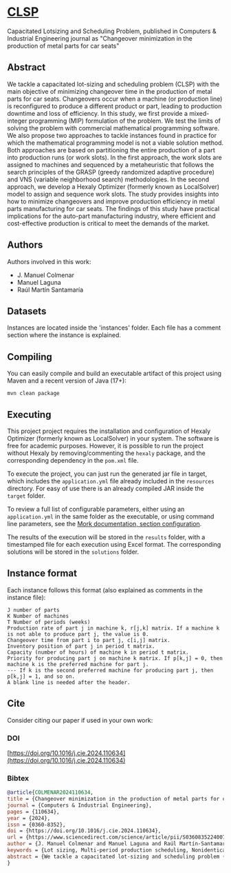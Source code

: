 # [CLSP](https://doi.org/XXXXX)
Capacitated Lotsizing and Scheduling Problem, published in Computers & Industrial Engineering journal as "Changeover minimization in the production of metal parts for car seats"


## Abstract
We tackle a capacitated lot-sizing and scheduling problem (CLSP) with the main objective of minimizing changeover time in the production of metal parts for car seats. Changeovers occur when a machine (or production line) is reconfigured to produce a different product or part, leading to production downtime and loss of efficiency. In this study, we first provide a mixed-integer programming (MIP) formulation of the problem. We test the limits of solving the problem with commercial mathematical programming software. We also propose two approaches to tackle instances found in practice for which the mathematical programming model is not a viable solution method. Both approaches are based on partitioning the entire production of a part into production runs (or work slots). In the first approach, the work slots are assigned to machines and sequenced by a metaheuristic that follows the search principles of the GRASP (greedy randomized adaptive procedure) and VNS (variable neighborhood search) methodologies. In the second approach, we develop a Hexaly Optimizer (formerly known as LocalSolver) model to assign and sequence work slots. The study provides insights into how to minimize changeovers and improve production efficiency in metal parts manufacturing for car seats. The findings of this study have practical implications for the auto-part manufacturing industry, where efficient and cost-effective production is critical to meet the demands of the market.

## Authors
Authors involved in this work:
- J. Manuel Colmenar
- Manuel Laguna
- Raúl Martín Santamaría

## Datasets
Instances are located inside the 'instances' folder. Each file has a comment section where the instance is explained.

## Compiling

You can easily compile and build an executable artifact of this project using Maven and a recent version of Java (17+):
```text
mvn clean package
```

## Executing

This project project requires the installation and configuration of Hexaly Optimizer (formerly known as LocalSolver) in your system. The software is free for academic purposes. However, it is possible to run the project without Hexaly by removing/commenting the ```hexaly``` package, and the corresponding dependency in the ```pom.xml``` file. 

To execute the project, you can just run the generated jar file in target, which includes the ```application.yml``` file already included in the ```resources``` directory. For easy of use there is an already compiled JAR inside the ```target``` folder.

To review a full list of configurable parameters, either using an ```application.yml``` in the same folder as the executable, or using command line parameters, see the [Mork documentation, section configuration](https://docs.mork-optimization.com/en/latest/features/config/).

The results of the execution will be stored in the ```results``` folder, with a timestamped file for each execution using Excel format. The corresponding solutions will be stored in the ```solutions``` folder.

## Instance format

Each instance follows this format (also explained as comments in the instance file):

```
J number of parts
K Number of machines
T Number of periods (weeks)
Production rate of part j in machine k, r[j,k] matrix. If a machine k is not able to produce part j, the value is 0.
Changeover time from part i to part j, c[i,j] matrix.
Inventory position of part j in period t matrix.
Capacity (number of hours) of machine k in period t matrix.
Priority for producing part j on machine k matrix. If p[k,j] = 0, then machine k is the preferred machine for part j.
--- If k is the second preferred machine for producing part j, then p[k,j] = 1, and so on.
A blank line is needed after the header.
```

## Cite

Consider citing our paper if used in your own work:

### DOI
[https://doi.org/10.1016/j.cie.2024.110634](https://doi.org/10.1016/j.cie.2024.110634)

### Bibtex
```bibtex
@article{COLMENAR2024110634,
title = {Changeover minimization in the production of metal parts for car seats},
journal = {Computers & Industrial Engineering},
pages = {110634},
year = {2024},
issn = {0360-8352},
doi = {https://doi.org/10.1016/j.cie.2024.110634},
url = {https://www.sciencedirect.com/science/article/pii/S0360835224007563},
author = {J. Manuel Colmenar and Manuel Laguna and Raúl Martín-Santamaría},
keywords = {Lot sizing, Multi-period production scheduling, Nonidentical parallel machines, Metaheuristic optimization},
abstract = {We tackle a capacitated lot-sizing and scheduling problem (CLSP) with the main objective of minimizing changeover time in the production of metal parts for car seats. Changeovers occur when a machine (or production line) is reconfigured to produce a different product or part, leading to production downtime and loss of efficiency. In this study, we first provide a mixed-integer programming (MIP) formulation of the problem. We test the limits of solving the problem with commercial mathematical programming software. We also propose two approaches to tackle instances found in practice for which the mathematical programming model is not a viable solution method. Both approaches are based on partitioning the entire production of a part into production runs (or work slots). In the first approach, the work slots are assigned to machines and sequenced by a metaheuristic that follows the search principles of the GRASP (greedy randomized adaptive procedure) and VNS (variable neighborhood search) methodologies. In the second approach, we develop a Hexaly Optimizer (formerly known as LocalSolver) model to assign and sequence work slots. The study provides insights into how to minimize changeovers and improve production efficiency in metal parts manufacturing for car seats. The findings of this study have practical implications for the auto-part manufacturing industry, where efficient and cost-effective production is critical to meet the demands of the market.}
}
```
